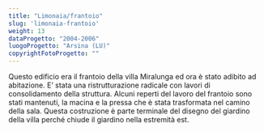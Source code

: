 ```yaml
---
title: "Limonaia/frantoio"
slug: 'limonaia-frantoio'
weight: 13
dataProgetto: "2004-2006"
luogoProgetto: "Arsina (LU)"
copyrightFotoProgetto: ""
---
```

Questo edificio era il frantoio della villa Miralunga ed ora è stato adibito ad abitazione. E’ stata una ristrutturazione radicale con lavori di consolidamento della struttura. Alcuni reperti del lavoro del frantoio sono stati mantenuti, la macina e la pressa che è stata trasformata nel camino della sala.
Questa costruzione è parte terminale del disegno del giardino della villa perché chiude il giardino nella estremità est.
